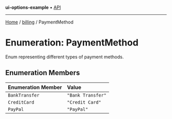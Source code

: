**ui-options-example** • [API](../../README.md)

***

[Home](../../README.md) / [billing](../README.md) / PaymentMethod

# Enumeration: PaymentMethod

Enum representing different types of payment methods.

## Enumeration Members

| Enumeration Member | Value |
| :------ | :------ |
| `BankTransfer` | `"Bank Transfer"` |
| `CreditCard` | `"Credit Card"` |
| `PayPal` | `"PayPal"` |

